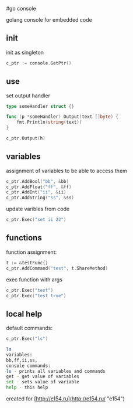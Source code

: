 #go console

golang console for embedded code

## init

init as singleton 
```go
c_ptr := console.GetPtr()
```

## use
set output handler
```go
type someHandler struct {}

func (p *someHandler) Output(text []byte) {
    fmt.Println(string(text))
}

c_ptr.Output(h)
```

## variables
assignment of variables to be able to access them
```go
c_ptr.AddBool("bb", &bb)
c_ptr.AddFloat("ff", &ff)
c_ptr.AddInt("ii", &ii)
c_ptr.AddString("ss", &ss)
```

update varibles from code
```go
c_ptr.Exec("set ii 22")
```

## functions
function assignment:
```go
t := &testFunc{}
c_ptr.AddCommand("test", t.ShareMethod)
```

exec function with args
```go
c_ptr.Exec("test")
c_ptr.Exec("test true")
```
## local help
default commands:
```go
c_ptr.Exec("ls")
```

```bash
ls
variables:
bb,ff,ii,ss,
console commands:
ls - prints all variables and commands
get - get value of variables
set - sets value of variable
help - this help
```

created for [http://e154.ru](http://e154.ru/ "e154")
